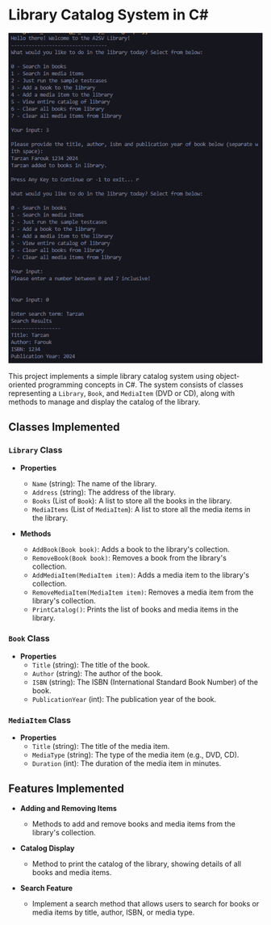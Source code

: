 # Library Catalog System in C#

![Demo](./demo.PNG)

This project implements a simple library catalog system using object-oriented programming concepts in C#. The system consists of classes representing a `Library`, `Book`, and `MediaItem` (DVD or CD), along with methods to manage and display the catalog of the library.

## Classes Implemented

### `Library` Class

- **Properties**
  - `Name` (string): The name of the library.
  - `Address` (string): The address of the library.
  - `Books` (List of `Book`): A list to store all the books in the library.
  - `MediaItems` (List of `MediaItem`): A list to store all the media items in the library.
  
- **Methods**
  - `AddBook(Book book)`: Adds a book to the library's collection.
  - `RemoveBook(Book book)`: Removes a book from the library's collection.
  - `AddMediaItem(MediaItem item)`: Adds a media item to the library's collection.
  - `RemoveMediaItem(MediaItem item)`: Removes a media item from the library's collection.
  - `PrintCatalog()`: Prints the list of books and media items in the library.

### `Book` Class

- **Properties**
  - `Title` (string): The title of the book.
  - `Author` (string): The author of the book.
  - `ISBN` (string): The ISBN (International Standard Book Number) of the book.
  - `PublicationYear` (int): The publication year of the book.

### `MediaItem` Class

- **Properties**
  - `Title` (string): The title of the media item.
  - `MediaType` (string): The type of the media item (e.g., DVD, CD).
  - `Duration` (int): The duration of the media item in minutes.

## Features Implemented

- **Adding and Removing Items**
  - Methods to add and remove books and media items from the library's collection.

- **Catalog Display**
  - Method to print the catalog of the library, showing details of all books and media items.

- **Search Feature**
  - Implement a search method that allows users to search for books or media items by title, author, ISBN, or media type.

